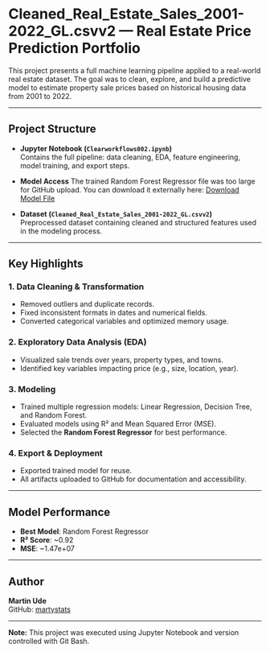 # Cleaned_Real_Estate_Sales_2001-2022_GL.csvv2 — Real Estate Price Prediction Portfolio

This project presents a full machine learning pipeline applied to a real-world real estate dataset. The goal was to clean, explore, and build a predictive model to estimate property sale prices based on historical housing data from 2001 to 2022.

---

## Project Structure

- **Jupyter Notebook (`Clearworkflows002.ipynb`)**  
  Contains the full pipeline: data cleaning, EDA, feature engineering, model training, and export steps.

- **Model Access**
The trained Random Forest Regressor file was too large for GitHub upload.
You can download it externally here: [Download Model File](https://www.dropbox.com/scl/fo/u6ynr49xy29ws9ia3mj5l/AKZTy1724Yb6PbeNLFqSfNo?rlkey=b3wi7l0aauxhtvwww4cmpdnec&st=lqb5mhyd&dl=0)


- **Dataset (`Cleaned_Real_Estate_Sales_2001-2022_GL.csvv2`)**  
  Preprocessed dataset containing cleaned and structured features used in the modeling process.

---

## Key Highlights

### 1. **Data Cleaning & Transformation**
- Removed outliers and duplicate records.
- Fixed inconsistent formats in dates and numerical fields.
- Converted categorical variables and optimized memory usage.

### 2. **Exploratory Data Analysis (EDA)**
- Visualized sale trends over years, property types, and towns.
- Identified key variables impacting price (e.g., size, location, year).

### 3. **Modeling**
- Trained multiple regression models: Linear Regression, Decision Tree, and Random Forest.
- Evaluated models using R² and Mean Squared Error (MSE).
- Selected the **Random Forest Regressor** for best performance.

### 4. **Export & Deployment**
- Exported trained model for reuse.
- All artifacts uploaded to GitHub for documentation and accessibility.

---

## Model Performance

- **Best Model**: Random Forest Regressor  
- **R² Score**: ~0.92  
- **MSE**: ~1.47e+07

---

## Author

**Martin Ude**  
GitHub: [martystats](https://github.com/martystats)

---

**Note:** This project was executed using Jupyter Notebook and version controlled with Git Bash.
